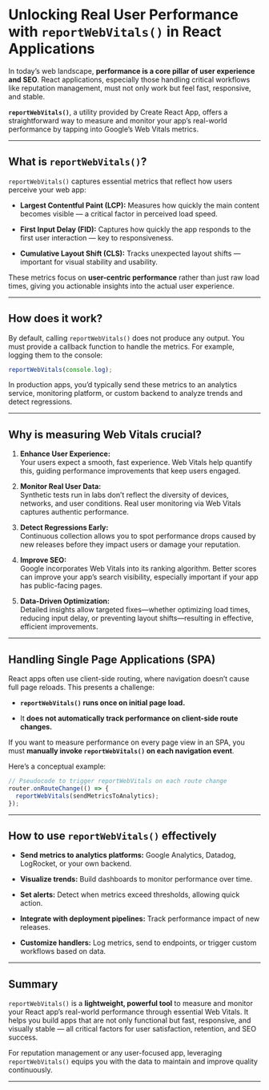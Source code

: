 


# Unlocking Real User Performance with `reportWebVitals()` in React Applications

In today’s web landscape, **performance is a core pillar of user experience and SEO**. React applications, especially those handling critical workflows like reputation management, must not only work but feel fast, responsive, and stable.

**`reportWebVitals()`**, a utility provided by Create React App, offers a straightforward way to measure and monitor your app’s real-world performance by tapping into Google’s Web Vitals metrics.

---

## What is `reportWebVitals()`?

`reportWebVitals()` captures essential metrics that reflect how users perceive your web app:

- **Largest Contentful Paint (LCP):** Measures how quickly the main content becomes visible — a critical factor in perceived load speed.
    
- **First Input Delay (FID):** Captures how quickly the app responds to the first user interaction — key to responsiveness.
    
- **Cumulative Layout Shift (CLS):** Tracks unexpected layout shifts — important for visual stability and usability.
    

These metrics focus on **user-centric performance** rather than just raw load times, giving you actionable insights into the actual user experience.

---

## How does it work?

By default, calling `reportWebVitals()` does not produce any output. You must provide a callback function to handle the metrics. For example, logging them to the console:

```js
reportWebVitals(console.log);
```

In production apps, you’d typically send these metrics to an analytics service, monitoring platform, or custom backend to analyze trends and detect regressions.

---

## Why is measuring Web Vitals crucial?

1. **Enhance User Experience:**  
    Your users expect a smooth, fast experience. Web Vitals help quantify this, guiding performance improvements that keep users engaged.
    
2. **Monitor Real User Data:**  
    Synthetic tests run in labs don’t reflect the diversity of devices, networks, and user conditions. Real user monitoring via Web Vitals captures authentic performance.
    
3. **Detect Regressions Early:**  
    Continuous collection allows you to spot performance drops caused by new releases before they impact users or damage your reputation.
    
4. **Improve SEO:**  
    Google incorporates Web Vitals into its ranking algorithm. Better scores can improve your app’s search visibility, especially important if your app has public-facing pages.
    
5. **Data-Driven Optimization:**  
    Detailed insights allow targeted fixes—whether optimizing load times, reducing input delay, or preventing layout shifts—resulting in effective, efficient improvements.
    

---

## Handling Single Page Applications (SPA)

React apps often use client-side routing, where navigation doesn’t cause full page reloads. This presents a challenge:

- **`reportWebVitals()` runs once on initial page load.**
    
- It **does not automatically track performance on client-side route changes.**
    

If you want to measure performance on every page view in an SPA, you must **manually invoke `reportWebVitals()` on each navigation event**.

Here’s a conceptual example:

```js
// Pseudocode to trigger reportWebVitals on each route change
router.onRouteChange(() => {
  reportWebVitals(sendMetricsToAnalytics);
});
```

---

## How to use `reportWebVitals()` effectively

- **Send metrics to analytics platforms:** Google Analytics, Datadog, LogRocket, or your own backend.
    
- **Visualize trends:** Build dashboards to monitor performance over time.
    
- **Set alerts:** Detect when metrics exceed thresholds, allowing quick action.
    
- **Integrate with deployment pipelines:** Track performance impact of new releases.
    
- **Customize handlers:** Log metrics, send to endpoints, or trigger custom workflows based on data.
    

---

## Summary

`reportWebVitals()` is a **lightweight, powerful tool** to measure and monitor your React app’s real-world performance through essential Web Vitals. It helps you build apps that are not only functional but fast, responsive, and visually stable — all critical factors for user satisfaction, retention, and SEO success.

For reputation management or any user-focused app, leveraging `reportWebVitals()` equips you with the data to maintain and improve quality continuously.

---
